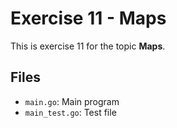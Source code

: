# Exercise 11 - Maps

This is exercise 11 for the topic **Maps**.

## Files
- `main.go`: Main program
- `main_test.go`: Test file
